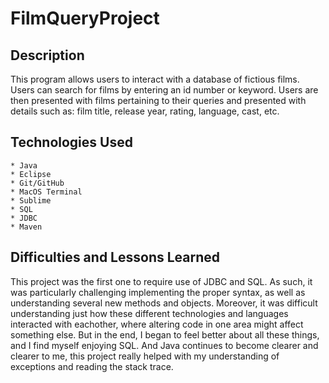 # FilmQueryProject

## Description
This program allows users to interact with a database of fictious films. Users can search for films by entering an id number or keyword. Users are then presented with films pertaining to their queries and presented with details such as: film title, release year, rating, language, cast, etc.

## Technologies Used
	* Java
	* Eclipse
	* Git/GitHub
	* MacOS Terminal
	* Sublime
	* SQL
	* JDBC
	* Maven

## Difficulties and Lessons Learned
This project was the first one to require use of JDBC and SQL. As such, it was particularly challenging implementing the proper syntax, as well as understanding several new methods and objects. Moreover, it was difficult understanding just how these different technologies and languages interacted with eachother, where altering code in one area might affect something else. But in the end, I began to feel better about all these things, and I find myself enjoying SQL. And Java continues to become clearer and clearer to me, this project really helped with my understanding of exceptions and reading the stack trace. 